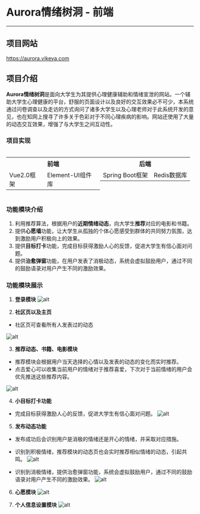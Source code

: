 # Aurora情绪树洞 - 前端
---
## 项目网站
<https://aurora.vikeya.com>
## 项目介绍
**Aurora情绪树洞**是面向大学生为其提供心理健康辅助和情绪宣泄的网站。一个辅助大学生心理健康的平台，舒服的页面设计以及良好的交互效果必不可少，本系统通过问卷调查以及走访的方式询问了诸多大学生以及心理老师对于此系统开发的意见，也在知网上搜寻了许多关于色彩对于不同心理疾病的影响。网站还使用了大量的动态交互效果，增强了与大学生之间互动性。

### 项目实现
<div style="display:flex">
  <table >
    <tr>
      <th colspan="2">前端</th>
    </tr>
    <tr>
      <td>Vue2.0框架</td>
      <td>Element-UI组件库</td>
    </tr>
  </table>

  <table >
    <tr>
      <th colspan="2">后端</th>
    </tr>
    <tr>
      <td>Spring Boot框架</td>
      <td>Redis数据库</td>
    </tr>
  </table>
</div>

### 功能模块介绍
1. 利用推荐算法，根据用户的**近期情绪动态**，向大学生**推荐**对应的电影和书籍。
2. 提供**心愿墙**功能，让大学生从孤独的个体心愿感受到群体的共同努力氛围，达到激励用户积极向上的效果。
3. 提供**目标打卡**功能，完成目标获得激励人心的反馈，促进大学生有信心面对问题。
4. 提供**治愈弹窗**功能，在用户发表了消极动态，系统会虚拟鼓励用户，通过不同的鼓励语录对用户产生不同的激励效果。


### 功能模块展示
1. **登录模块**
![alt](https://vikeya.com:3527/aurora/login.gif)

2. **社区页以及主页**
 * 社区页可查看所有人发表过的动态

![alt](https://vikeya.com/upload/mainPage.gif)

3. **推荐动态、书籍、电影模块**
  * 推荐模块会根据用户当天选择的心情以及发表的动态的变化而实时推荐。
  * 点击爱心可以收集当前用户的情绪对于推荐喜爱，下次对于当前情绪的用户会优先推送这些推荐内容。
  
![alt](https://vikeya.com/upload/recommand.gif)

4. **小目标打卡功能**
* 完成目标获得激励人心的反馈，促进大学生有信心面对问题。
![alt](https://vikeya.com/upload/小目标.gif)

5. **发布动态功能**
* 发布成功后会识别用户是消极的情绪还是开心的情绪，并采取对应措施。
* 识别到积极情绪，推荐模块的动态页也会实时推荐相似情绪的动态，引起共鸣。
  ![alt](https://vikeya.com/upload/发布.gif)

* 识别到消极情绪，提供治愈弹窗功能，系统会虚拟鼓励用户，通过不同的鼓励语录对用户产生不同的激励效果。
  ![alt](https://vikeya.com/upload/消极发布.gif)

6. **心愿模块**
  ![alt](https://vikeya.com/upload/wish.gif)

7. **个人信息设置模块**
![alt](https://vikeya.com/upload/user.gif)
